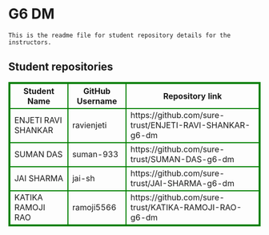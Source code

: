 # G6 DM
    This is the readme file for student repository details for the instructors.
## Student repositories 
<table style="border : 2px solid green; width:100%;">
<tr >
<th style="border : 2px solid green;">Student Name</th>
<th style="border : 2px solid green;">GitHub Username</th>
<th style="border : 2px solid green;">Repository link</th>
</tr>
<tr style="border : 2px solid green;">
<td style="border : 2px solid green;">ENJETI RAVI SHANKAR</td> 

<td style="border : 2px solid green;">ravienjeti</td> 

<td style="border : 2px solid green;">https://github.com/sure-trust/ENJETI-RAVI-SHANKAR-g6-dm</td> 
</tr>

<tr style="border : 2px solid green;">
<td style="border : 2px solid green;">SUMAN DAS</td> 

<td style="border : 2px solid green;">suman-933</td> 

<td style="border : 2px solid green;">https://github.com/sure-trust/SUMAN-DAS-g6-dm</td> 
</tr>

<tr style="border : 2px solid green;">
<td style="border : 2px solid green;">JAI SHARMA</td> 

<td style="border : 2px solid green;">jai-sh</td> 

<td style="border : 2px solid green;">https://github.com/sure-trust/JAI-SHARMA-g6-dm</td> 
</tr>

<tr style="border : 2px solid green;">
<td style="border : 2px solid green;">KATIKA RAMOJI RAO</td> 

<td style="border : 2px solid green;">ramoji5566</td> 

<td style="border : 2px solid green;">https://github.com/sure-trust/KATIKA-RAMOJI-RAO-g6-dm</td> 
</tr>

